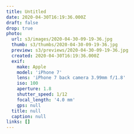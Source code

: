 ```yaml
---
title: Untitled
date: 2020-04-30T16:19:36.000Z
draft: false
drop: true
photo:
  url: s3/images/2020-04-30-09-19-36.jpg
  thumb: s3/thumbs/2020-04-30-09-19-36.jpg
  preview: s3/previews/2020-04-30-09-19-36.jpg
  created: 2020-04-30T16:19:36.000Z
  exif:
    make: Apple
    model: 'iPhone 7'
    lens: 'iPhone 7 back camera 3.99mm f/1.8'
    iso: 100
    aperture: 1.8
    shutter_speed: 1/12
    focal_length: '4.0 mm'
    gps: null
  title: null
  caption: null
links: []
---
```

